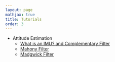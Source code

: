 ```yaml
---
layout: page
mathjax: true
title: Tutorials
order: 3
---
```


- Attitude Estimation
	- [What is an IMU? and Complementary Filter](attitudeest/imu)
	- [Mahony Filter](tutorials/attitudeest/mahony)
	- [Madgwick Filter](attitudeest/madgwick)